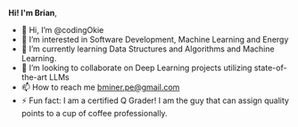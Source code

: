 **Hi!  I'm Brian**,
- 👋 Hi, I’m @codingOkie
- 👀 I’m interested in Software Development, Machine Learning and Energy
- 🌱 I’m currently learning Data Structures and Algorithms and Machine Learning.
- 💞️ I’m looking to collaborate on Deep Learning projects utilizing state-of-the-art LLMs
- 📫 How to reach me bminer.pe@gmail.com
- ⚡ Fun fact: I am a certified Q Grader!  I am the guy that can assign quality points to a cup of coffee professionally.

<!---
codingOkie/codingOkie is a ✨ special ✨ repository because its `README.md` (this file) appears on your GitHub profile.
You can click the Preview link to take a look at your changes.
--->
